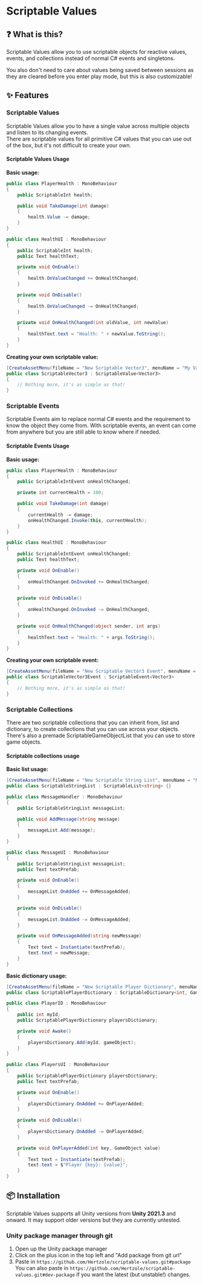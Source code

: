 # Scriptable Values

## ❓ What is this?

Scriptable Values allow you to use scriptable objects for reactive values, events, and collections instead of normal C# events and singletons.

You also don't need to care about values being saved between sessions as they are cleared before you enter play mode, but this is also customizable!

## ✨ Features

### Scriptable Values

Scriptable Values allow you to have a single value across multiple objects and listen to its changing events.  
There are scriptable values for all primitive C# values that you can use out of the box, but it's not difficult to create your own.

#### Scriptable Values Usage

**Basic usage:**    
```cs
public class PlayerHealth : MonoBehaviour
{
    public ScriptableInt health;

    public void TakeDamage(int damage)
    {
        health.Value -= damage;
    }
}

public class HealthUI : MonoBehaviour
{
    public ScriptableInt health;
    public Text healthText;

    private void OnEnable()
    {
        health.OnValueChanged += OnHealthChanged;
    }

    private void OnDisable()
    {
        health.OnValueChanged -= OnHealthChanged;
    }

    private void OnHealthChanged(int oldValue, int newValue)
    {
        healthText.text = "Health: " + newValue.ToString();
    }
}
```

**Creating your own scriptable value:**  
```cs
[CreateAssetMenu(fileName = "New Scriptable Vector3", menuName = "My Values/Scriptable Vector3")]
public class ScriptableVector3 : ScriptableValue<Vector3> 
{
    // Nothing more, it's as simple as that!
}
```

### Scriptable Events

Scriptable Events aim to replace normal C# events and the requirement to know the object they come from. With scriptable events, an event can come from anywhere but you are still able to know where if needed.

#### Scriptable Events Usage

**Basic usage:**   
```cs 
public class PlayerHealth : MonoBehaviour
{
    public ScriptableIntEvent onHealthChanged;

    private int currentHealth = 100;

    public void TakeDamage(int damage)
    {
        currentHealth -= damage;
        onHealthChanged.Invoke(this, currentHealth);
    }
}

public class HealthUI : MonoBehaviour
{
    public ScriptableIntEvent onHealthChanged;
    public Text healthText;

    private void OnEnable()
    {
        onHealthChanged.OnInvoked += OnHealthChanged;
    }

    private void OnDisable()
    {
        onHealthChanged.OnInvoked -= OnHealthChanged;
    }

    private void OnHealthChanged(object sender, int args)
    {
        healthText.text = "Health: " + args.ToString();
    }
}
```

**Creating your own scriptable event:**    
```cs
[CreateAssetMenu(fileName = "New Scriptable Vector3 Event", menuName = "My Events/Scriptable Vector3")]
public class ScriptableVector3Event : ScriptableEvent<Vector3> 
{
    // Nothing more, it's as simple as that!
}
```

### Scriptable Collections

There are two scriptable collections that you can inherit from, list and dictionary, to create collections that you can use across your objects.  
There's also a premade ScriptableGameObjectList that you can use to store game objects.

#### Scriptable collections usage

**Basic list usage:**    
```cs
[CreateAssetMenu(fileName = "New Scriptable String List", menuName = "My Lists/Scriptable String List")]
public class ScriptableStringList : ScriptableList<string> {}

public class MessageHandler : MonoBehaviour
{
    public ScriptableStringList messageList;

    public void AddMessage(string message)
    {
        messageList.Add(message);
    }
}

public class MessageUI : MonoBehaviour
{
    public ScriptableStringList messageList;
    public Text textPrefab;

    private void OnEnable()
    {
        messageList.OnAdded += OnMessageAdded;
    }

    private void OnDisable()
    {
        messageList.OnAdded -= OnMessageAdded;
    }

    private void OnMessageAdded(string newMessage)
    {
        Text text = Instantiate(textPrefab);
        text.text = newMessage;
    }
}
```

**Basic dictionary usage:**    
```cs
[CreateAssetMenu(fileName = "New Scriptable Player Dictionary", menuName = "My Dictionaries/Scriptable Player Dictionary")]
public class ScriptablePlayerDictionary : ScriptableDictionary<int, GameObject> {}

public class PlayerID : MonoBehaviour
{
    public int myId;
    public ScriptablePlayerDictionary playersDictionary;

    private void Awake()
    {
        playersDictionary.Add(myId, gameObject);
    }
}

public class PlayersUI : MonoBehaviour
{
    public ScriptablePlayerDictionary playersDictionary;
    public Text textPrefab;

    private void OnEnable()
    {
        playersDictionary.OnAdded += OnPlayerAdded;
    }

    private void OnDisable()
    {
        playersDictionary.OnAdded -= OnPlayerAdded;
    }

    private void OnPlayerAdded(int key, GameObject value)
    {
        Text text = Instantiate(textPrefab);
        text.text = $"Player {key}: {value}";
    }
}
```

## 📦 Installation

Scriptable Values supports all Unity versions from **Unity 2021.3** and onward. It may support older versions but they are currently untested.

### Unity package manager through git
1. Open up the Unity package manager
2. Click on the plus icon in the top left and "Add package from git url"
3. Paste in `https://github.com/Hertzole/scriptable-values.git#package`  
   You can also paste in `https://github.com/Hertzole/scriptable-values.git#dev-package` if you want the latest (but unstable!) changes.
